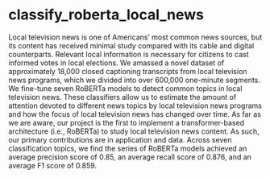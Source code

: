 # classify_roberta_local_news

Local television news is one of Americans’ most common news sources, but its content has received minimal study compared with its cable and digital counterparts. Relevant local information is necessary for citizens to cast informed votes in local elections. We amassed a novel dataset of approximately 18,000 closed captioning transcripts from local television news programs, which we divided into over 600,000 one-minute segments. We fine-tune seven RoBERTa models to detect common topics in local television news. These classifiers allow us to estimate the amount of attention devoted to different news topics by local television news programs and how the focus of local television news has changed over time. As far as we are aware, our project is the first to implement a transformer-based architecture (i.e., RoBERTa) to study local television news content. As such, our primary contributions are in application and data. Across seven classification topics, we find the series of RoBERTa models achieved an average precision score of 0.85, an average recall score of 0.876, and an average F1 score of 0.859.
